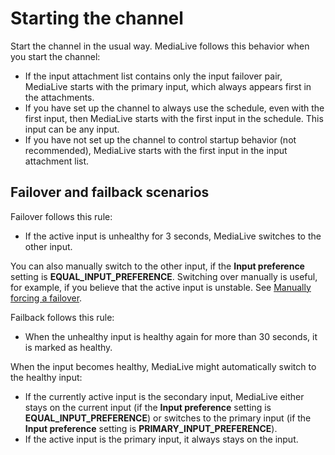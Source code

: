 # Starting the channel<a name="aif-behavior-startup"></a>

Start the channel in the usual way\. MediaLive follows this behavior when you start the channel:
+ If the input attachment list contains only the input failover pair, MediaLive starts with the primary input, which always appears first in the attachments\.
+ If you have set up the channel to always use the schedule, even with the first input, then MediaLive starts with the first input in the schedule\. This input can be any input\.
+ If you have not set up the channel to control startup behavior \(not recommended\), MediaLive starts with the first input in the input attachment list\.

## Failover and failback scenarios<a name="aif-failover-scenarios"></a>

Failover follows this rule:
+ If the active input is unhealthy for 3 seconds, MediaLive switches to the other input\.

You can also manually switch to the other input, if the **Input preference** setting is **EQUAL\_INPUT\_PREFERENCE**\. Switching over manually is useful, for example, if you believe that the active input is unstable\. See [Manually forcing a failover](aif-and-input-switching-failoverpair.md)\.

Failback follows this rule:
+ When the unhealthy input is healthy again for more than 30 seconds, it is marked as healthy\. 

When the input becomes healthy, MediaLive might automatically switch to the healthy input:
+ If the currently active input is the secondary input, MediaLive either stays on the current input \(if the **Input preference** setting is **EQUAL\_INPUT\_PREFERENCE**\) or switches to the primary input \(if the **Input preference** setting is **PRIMARY\_INPUT\_PREFERENCE**\)\.
+ If the active input is the primary input, it always stays on the input\.